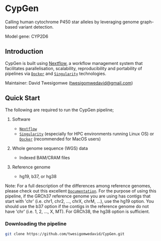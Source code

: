 # CypGen
Calling human cytochrome P450 star alleles by leveraging genome graph-based variant detection.

Model gene: CYP2D6

## Introduction
CypGen is built using [Nextflow](https://www.nextflow.io), a workflow management system that facilitates parallelisation, scalability, reproducibility and portability of pipelines via [`Docker`](https://docs.docker.com) and [`Singularity`](https://sylabs.io/) technologies.

Maintainer: David Twesigomwe (twesigomwedavid@gmail.com)

## Quick Start

The following are required to run the CypGen pipeline;

1. Software
    - [`Nextflow`](https://nf-co.re/usage/installation)
    - [`Singularity`](https://sylabs.io/) (especially for HPC environments running Linux OS) or [`Docker`](https://docs.docker.com) (recommended for MacOS users)

2. Whole genome sequence (WGS) data
    - Indexed BAM/CRAM files
    
3. Reference genome
    - hg19, b37, or hg38
    
Note: For a full description of the differences among reference genomes, please check out this excellent [`Documentation`](https://gatk.broadinstitute.org/hc/en-us/articles/360035890711-GRCh37-hg19-b37-humanG1Kv37-Human-Reference-Discrepancies). For the purpose of using this pipeline, if the GRCh37 reference genome you are using has contigs that start with 'chr' (i.e. chr1, chr2, ..., chrX, chrM, ...), use the hg19 option. You should use the b37 option if the contigs in the reference genome do not have 'chr' (i.e. 1, 2, ..., X, MT). For GRCh38, the hg38 option is sufficient.

### Downloading the pipeline
```bash
git clone https://github.com/twesigomwedavid/CypGen.git
```

